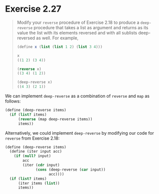 # Exercise 2.27

> Modify your `reverse` procedure of Exercise 2.18 to produce a `deep-reverse` procedure that takes a list as argument and returns as its value the list with its elements reversed and with all sublists deep-reversed as well.
> For example,
> ```scheme
> (define x (list (list 1 2) (list 3 4)))
>
> x
> ((1 2) (3 4))
>
> (reverse x)
> ((3 4) (1 2))
>
> (deep-reverse x)
> ((4 3) (2 1))
> ```



We can implement `deep-reverse` as a combination of `reverse` and `map` as follows:
```scheme
(define (deep-reverse items)
  (if (list? items)
      (reverse (map deep-reverse items))
      items))
```

Alternatively, we could implement `deep-reverse` by modifying our code for `reverse` from Exercise 2.18:
```scheme
(define (deep-reverse items)
  (define (iter input acc)
    (if (null? input)
        acc
        (iter (cdr input)
              (cons (deep-reverse (car input))
                    acc))))
  (if (list? items)
      (iter items (list))
      items))
```
